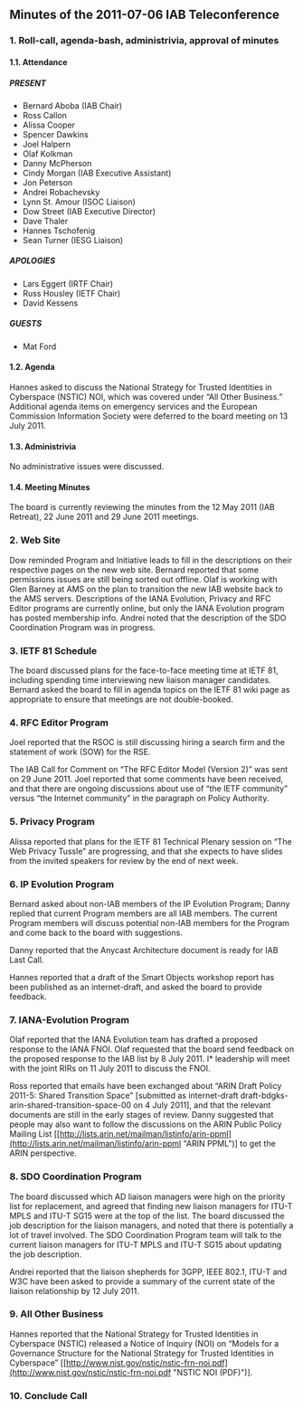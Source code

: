 
Minutes of the 2011-07-06 IAB Teleconference
--------------------------------------------


### 1. Roll-call, agenda-bash, administrivia, approval of minutes


#### 1.1. Attendance


##### PRESENT


* Bernard Aboba (IAB Chair)
* Ross Callon
* Alissa Cooper
* Spencer Dawkins
* Joel Halpern
* Olaf Kolkman
* Danny McPherson
* Cindy Morgan (IAB Executive Assistant)
* Jon Peterson
* Andrei Robachevsky
* Lynn St. Amour (ISOC Liaison)
* Dow Street (IAB Executive Director)
* Dave Thaler
* Hannes Tschofenig
* Sean Turner (IESG Liaison)


##### APOLOGIES


* Lars Eggert (IRTF Chair)
* Russ Housley (IETF Chair)
* David Kessens


##### GUESTS


* Mat Ford


#### 1.2. Agenda


Hannes asked to discuss the National Strategy for Trusted Identities in Cyberspace (NSTIC) NOI, which was covered under “All Other Business.” Additional agenda items on emergency services and the European Commission Information Society were deferred to the board meeting on 13 July 2011.


#### 1.3. Administrivia


No administrative issues were discussed.


#### 1.4. Meeting Minutes


The board is currently reviewing the minutes from the 12 May 2011 (IAB Retreat), 22 June 2011 and 29 June 2011 meetings.


### 2. Web Site


Dow reminded Program and Initiative leads to fill in the descriptions on their respective pages on the new web site. Bernard reported that some permissions issues are still being sorted out offline. Olaf is working with Glen Barney at AMS on the plan to transition the new IAB website back to the AMS servers. Descriptions of the IANA Evolution, Privacy and RFC Editor programs are currently online, but only the IANA Evolution program has posted membership info. Andrei noted that the description of the SDO Coordination Program was in progress.


### 3. IETF 81 Schedule


The board discussed plans for the face-to-face meeting time at IETF 81, including spending time interviewing new liaison manager candidates. Bernard asked the board to fill in agenda topics on the IETF 81 wiki page as appropriate to ensure that meetings are not double-booked.


### 4. RFC Editor Program


Joel reported that the RSOC is still discussing hiring a search firm and the statement of work (SOW) for the RSE.


The IAB Call for Comment on “The RFC Editor Model (Version 2)” was sent on 29 June 2011. Joel reported that some comments have been received, and that there are ongoing discussions about use of “the IETF community” versus “the Internet community” in the paragraph on Policy Authority.


### 5. Privacy Program


Alissa reported that plans for the IETF 81 Technical Plenary session on “The Web Privacy Tussle” are progressing, and that she expects to have slides from the invited speakers for review by the end of next week.


### 6. IP Evolution Program


Bernard asked about non-IAB members of the IP Evolution Program; Danny replied that current Program members are all IAB members. The current Program members will discuss potential non-IAB members for the Program and come back to the board with suggestions.


Danny reported that the Anycast Architecture document is ready for IAB Last Call.


Hannes reported that a draft of the Smart Objects workshop report has been published as an internet-draft, and asked the board to provide feedback.


### 7. IANA-Evolution Program


Olaf reported that the IANA Evolution team has drafted a proposed response to the IANA FNOI. Olaf requested that the board send feedback on the proposed response to the IAB list by 8 July 2011. I\* leadership will meet with the joint RIRs on 11 July 2011 to discuss the FNOI.


Ross reported that emails have been exchanged about “ARIN Draft Policy 2011-5: Shared Transition Space” [submitted as internet-draft draft-bdgks-arin-shared-transition-space-00 on 4 July 2011], and that the relevant documents are still in the early stages of review. Danny suggested that people may also want to follow the discussions on the ARIN Public Policy Mailing List [[http://lists.arin.net/mailman/listinfo/arin-ppml](http://lists.arin.net/mailman/listinfo/arin-ppml "ARIN PPML")] to get the ARIN perspective.


### 8. SDO Coordination Program


The board discussed which AD liaison managers were high on the priority list for replacement, and agreed that finding new liaison managers for ITU-T MPLS and ITU-T SG15 were at the top of the list. The board discussed the job description for the liaison managers, and noted that there is potentially a lot of travel involved. The SDO Coordination Program team will talk to the current liaison managers for ITU-T MPLS and ITU-T SG15 about updating the job description.


Andrei reported that the liaison shepherds for 3GPP, IEEE 802.1, ITU-T and W3C have been asked to provide a summary of the current state of the liaison relationship by 12 July 2011.


### 9. All Other Business


Hannes reported that the National Strategy for Trusted Identities in Cyberspace (NSTIC) released a Notice of Inquiry (NOI) on “Models for a Governance Structure for the National Strategy for Trusted Identities in Cyberspace” [[http://www.nist.gov/nstic/nstic-frn-noi.pdf](http://www.nist.gov/nstic/nstic-frn-noi.pdf "NSTIC NOI (PDF)")].


### 10. Conclude Call


